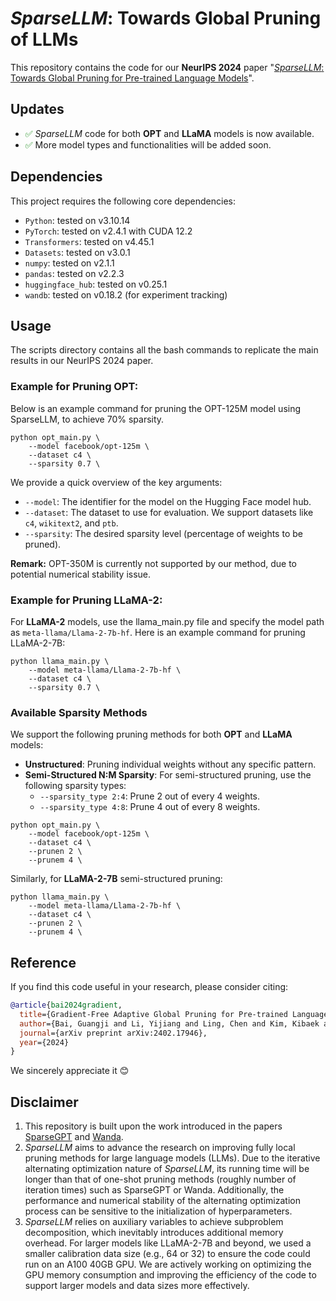 # *SparseLLM*: Towards Global Pruning of LLMs

This repository contains the code for our **NeurIPS 2024** paper "[*SparseLLM*: Towards Global Pruning for Pre-trained Language Models](https://arxiv.org/abs/2402.17946)".

## Updates

- <span style="color:green;">&#x2705;</span> *SparseLLM* code for both **OPT** and **LLaMA** models is now available.
- <span style="color:green;">&#x2705;</span> More model types and functionalities will be added soon.


## Dependencies

This project requires the following core dependencies:

- `Python`: tested on v3.10.14
- `PyTorch`: tested on v2.4.1 with CUDA 12.2 
- `Transformers`: tested on v4.45.1
- `Datasets`: tested on v3.0.1
- `numpy`: tested on v2.1.1
- `pandas`: tested on v2.2.3
- `huggingface_hub`: tested on v0.25.1
- `wandb`: tested on v0.18.2 (for experiment tracking)

## Usage

The scripts directory contains all the bash commands to replicate the main results in our NeurIPS 2024 paper. 

### Example for Pruning OPT:

Below is an example command for pruning the OPT-125M model using SparseLLM, to achieve 70% sparsity.

```
python opt_main.py \
    --model facebook/opt-125m \
    --dataset c4 \
    --sparsity 0.7 \
```

We provide a quick overview of the key arguments:

- `--model`: The identifier for the model on the Hugging Face model hub.
- `--dataset`: The dataset to use for evaluation. We support datasets like `c4`, `wikitext2`, and `ptb`.
- `--sparsity`: The desired sparsity level (percentage of weights to be pruned).

**Remark:** OPT-350M is currently not supported by our method, due to potential numerical stability issue.

### Example for Pruning LLaMA-2:

For **LLaMA-2** models, use the llama_main.py file and specify the model path as `meta-llama/Llama-2-7b-hf`. Here is an example command for pruning LLaMA-2-7B:

```
python llama_main.py \
    --model meta-llama/Llama-2-7b-hf \
    --dataset c4 \
    --sparsity 0.7 \
```

### Available Sparsity Methods

We support the following pruning methods for both **OPT** and **LLaMA** models:

- **Unstructured**: Pruning individual weights without any specific pattern.
- **Semi-Structured N:M Sparsity**: For semi-structured pruning, use the following sparsity types:
  - `--sparsity_type 2:4`: Prune 2 out of every 4 weights.
  - `--sparsity_type 4:8`: Prune 4 out of every 8 weights.

```
python opt_main.py \
    --model facebook/opt-125m \
    --dataset c4 \
    --prunen 2 \
    --prunem 4 \
```

Similarly, for **LLaMA-2-7B** semi-structured pruning:

```
python llama_main.py \
    --model meta-llama/Llama-2-7b-hf \
    --dataset c4 \
    --prunen 2 \
    --prunem 4 \
```

## Reference

If you find this code useful in your research, please consider citing:

```bibtex
@article{bai2024gradient,
  title={Gradient-Free Adaptive Global Pruning for Pre-trained Language Models},
  author={Bai, Guangji and Li, Yijiang and Ling, Chen and Kim, Kibaek and Zhao, Liang},
  journal={arXiv preprint arXiv:2402.17946},
  year={2024}
}
```
We sincerely appreciate it 😊

## Disclaimer

1. This repository is built upon the work introduced in the papers [SparseGPT](https://arxiv.org/abs/2301.00774) and [Wanda](https://arxiv.org/abs/2306.11695).
2. *SparseLLM* aims to advance the research on improving fully local pruning methods for large language models (LLMs). Due to the iterative alternating optimization nature of *SparseLLM*, its running time will be longer than that of one-shot pruning methods (roughly number of iteration times) such as SparseGPT or Wanda. Additionally, the performance and numerical stability of the alternating optimization process can be sensitive to the initialization of hyperparameters.
3. *SparseLLM* relies on auxiliary variables to achieve subproblem decomposition, which inevitably introduces additional memory overhead. For larger models like LLaMA-2-7B and beyond, we used a smaller calibration data size (e.g., 64 or 32) to ensure the code could run on an A100 40GB GPU. We are actively working on optimizing the GPU memory consumption and improving the efficiency of the code to support larger models and data sizes more effectively.

